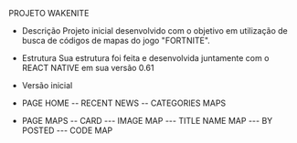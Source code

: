 PROJETO WAKENITE

* Descrição
Projeto inicial desenvolvido com o objetivo em utilização de busca de códigos de mapas do jogo "FORTNITE".

* Estrutura
Sua estrutura foi feita e desenvolvida juntamente com o REACT NATIVE em sua versão 0.61

* Versão inicial
- PAGE HOME
-- RECENT NEWS
-- CATEGORIES MAPS

- PAGE MAPS
-- CARD
--- IMAGE MAP
--- TITLE NAME MAP
--- BY POSTED
--- CODE MAP
